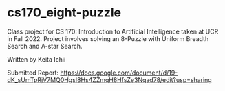 # cs170_eight-puzzle

Class project for CS 170: Introduction to Artificial Intelligence taken at UCR in Fall 2022.
Project involves solving an 8-Puzzle with Uniform Breadth Search and A-star Search.

Written by Keita Ichii

Submitted Report: https://docs.google.com/document/d/19-dK_sUmTpRjV7MQ0HgsI8Hs4ZZmqH8HfsZe3Nqad78/edit?usp=sharing
